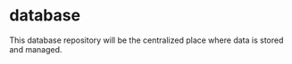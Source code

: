 # database
This database repository will be the centralized place where data is stored and managed.
